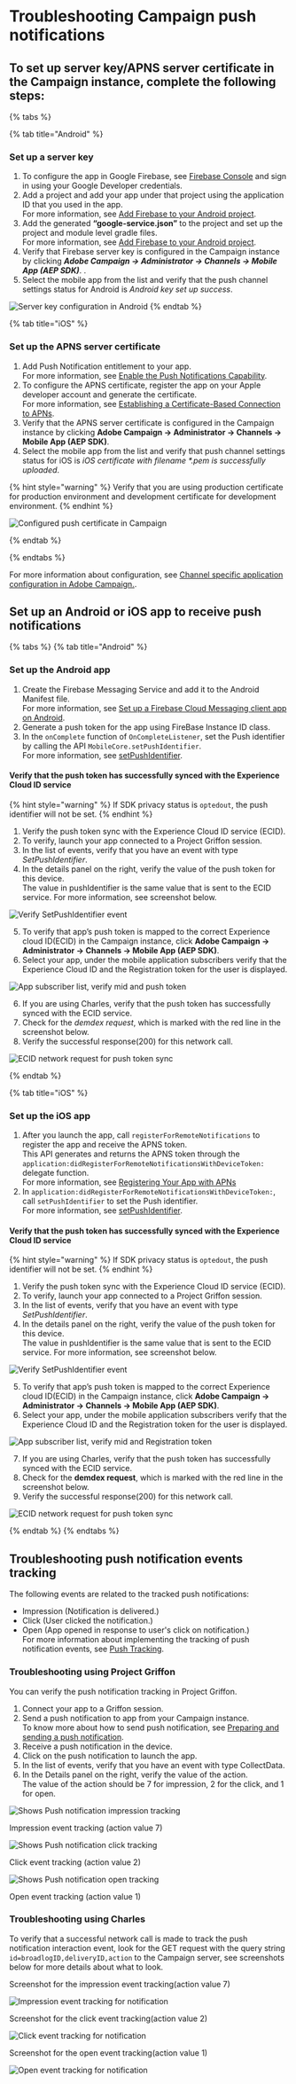 # Troubleshooting Campaign push notifications
                         
## To set up server key/APNS server certificate in the Campaign instance, complete the following steps:  

{% tabs %}

{% tab title="Android" %}
### Set up a server key

   1. To configure the app in Google Firebase, see [Firebase Console](https://console.firebase.google.com/) and sign in using your Google Developer credentials. 
   2. Add a project and add your app under that project using the application ID that you used in the app.  
   For more information, see [Add Firebase to your Android project](https://firebase.google.com/docs/android/setup#console).
   3. Add the generated **“google-service.json”** to the project and set up the project and module level gradle files.  
   For more information, see [Add Firebase to your Android project](https://firebase.google.com/docs/android/setup#console).
   4. Verify that Firebase server key is configured in the Campaign instance by clicking **_Adobe Campaign -> Administrator -> Channels -> Mobile App (AEP SDK)_**.    .
   5. Select the mobile app from the list and verify that the push channel settings status for Android is _Android key set up success_.  
   
   ![Server key configuration in Android](../../.gitbook/assets/android_server_key.png "Server key configuration in Android.")
{% endtab %}

{% tab title="iOS" %}

### Set up the APNS server certificate

   1. Add Push Notification entitlement to your app.  
   For more information, see [Enable the Push Notifications Capability](https://developer.apple.com/documentation/usernotifications/registering_your_app_with_apns?language=objc).
   2. To configure the APNS certificate, register the app on your Apple developer account and generate the certificate.  
   For more information, see [Establishing a Certificate-Based Connection to APNs](https://developer.apple.com/documentation/usernotifications/setting_up_a_remote_notification_server/establishing_a_certificate-based_connection_to_apns?language=objc).
   3. Verify that the APNS server certificate is configured in the Campaign instance by clicking **Adobe Campaign -> Administrator -> Channels -> Mobile App (AEP SDK)**.    
   4. Select the mobile app from the list and verify that push channel settings status for iOS is _iOS certificate with filename *.pem is successfully uploaded_.  
   
 {% hint style="warning" %}
 Verify that you are using production certificate for production environment and development certificate for development environment.
 {% endhint %}
   
   ![Configured push certificate in Campaign](../../.gitbook/assets/campaign_ios_cert_configured.png "Configured push certificate in Campaign.")
   
{% endtab %}

{% endtabs %}
   
For more information about configuration, see [Channel specific application configuration in Adobe Campaign.](https://helpx.adobe.com/campaign/kb/configuring-app-sdk.html#ChannelspecificapplicationconfigurationinAdobeCampaign).  
  
## Set up an Android or iOS app to receive push notifications  

{% tabs %}
{% tab title="Android" %}
### Set up the Android app  

   1. Create the Firebase Messaging Service and add it to the Android Manifest file.  
   For more information, see [Set up a Firebase Cloud Messaging client app on Android](https://firebase.google.com/docs/cloud-messaging/android/client).
   2. Generate a push token for the app using FireBase Instance ID class.  
   3. In the `onComplete` function of `OnCompleteListener`, set the Push identifier by calling the API `MobileCore.setPushIdentifier`.  
   For more information, see [setPushIdentifier](https://aep-sdks.gitbook.io/docs/using-mobile-extensions/adobe-analytics-mobile-services#set-up-push-messaging).
   
#### Verify that the push token has successfully synced with the Experience Cloud ID service

{% hint style="warning" %}
If SDK privacy status is `optedout`, the push identifier will not be set.
{% endhint %}

   1. Verify the push token sync with the Experience Cloud ID service (ECID).  
   2. To verify, launch your app connected to a Project Griffon session.   
   3. In the list of events, verify that you have an event with type _SetPushIdentifier_.
   4. In the details panel on the right, verify the value of the push token for this device.  
      The value in pushIdentifier is the same value that is sent to the ECID service. For more information, see screenshot   below.  
      
![Verify SetPushIdentifier event](../../.gitbook/assets/push_token_to_identity.png "Verify SetPushIdentifier event.")

   5. To verify that app’s push token is mapped to the correct Experience cloud ID(ECID) in the Campaign instance, click  **Adobe Campaign -> Administrator -> Channels -> Mobile App (AEP SDK)**.  
   6. Select your app, under the mobile application subscribers verify that the Experience Cloud ID and the Registration token for the user is displayed.  
   
   ![App subscriber list, verify mid and push token](../../.gitbook/assets/subscriber_list_android.png "App subscriber list, verify mid and push token.")  
   
   6. If you are using Charles, verify that the push token has successfully synced with the ECID service.  
   7. Check for the _demdex request_, which is marked with the red line in the screenshot below.  
   8. Verify the successful response(200) for this network call.       
 
 ![ECID network request for push token sync](../../.gitbook/assets/push_identifier.png "ECID network request for push token sync.")
 
 {% endtab %}

{% tab title="iOS" %}
### Set up the iOS app  
  
  1. After you launch the app, call `registerForRemoteNotifications` to register the app and receive the APNS token.  
  This API generates and returns the APNS token through the `application:didRegisterForRemoteNotificationsWithDeviceToken:` delegate function.  
  For more information, see [Registering Your App with APNs](https://developer.apple.com/documentation/usernotifications/registering_your_app_with_apns?language=objc)
  2. In `application:didRegisterForRemoteNotificationsWithDeviceToken:`, call `setPushIdentifier` to set the Push identifier.  
  For more information, see [setPushIdentifier](https://aep-sdks.gitbook.io/docs/using-mobile-extensions/adobe-analytics-mobile-services#set-up-push-messaging).
  
#### Verify that the push token has successfully synced with the Experience Cloud ID service

{% hint style="warning" %}
If SDK privacy status is `optedout`, the push identifier will not be set.
{% endhint %}

   1. Verify the push token sync with the Experience Cloud ID service (ECID).  
   2. To verify, launch your app connected to a Project Griffon session.   
   3. In the list of events, verify that you have an event with type _SetPushIdentifier_.
   4. In the details panel on the right, verify the value of the push token for this device.  
      The value in pushIdentifier is the same value that is sent to the ECID service. For more information, see screenshot   below.  
      
![Verify SetPushIdentifier event](../../.gitbook/assets/push_token_to_identity.png "Verify SetPushIdentifier event.")

   5. To verify that app’s push token is mapped to the correct Experience cloud ID(ECID) in the Campaign instance, click  **Adobe Campaign -> Administrator -> Channels -> Mobile App (AEP SDK)**.  
   6. Select your app, under the mobile application subscribers verify that the Experience Cloud ID and the Registration token for the user is displayed.  
   
   ![App subscriber list, verify mid and Registration token](../../.gitbook/assets/subscriber_list_ios.png "App subscriber list, verify mid and Registration token.")  
   
   7. If you are using Charles, verify that the push token has successfully synced with the ECID service.  
   8. Check for the **demdex request**, which is marked with the red line in the screenshot below.  
   9. Verify the successful response(200) for this network call.       
 
 ![ECID network request for push token sync](../../.gitbook/assets/charles_demdex_call_ios.png "ECID network request for push token sync.")
 
  {% endtab %}
  {% endtabs %}


 ## Troubleshooting push notification events tracking  

The following events are related to the tracked push notifications:
  * Impression (Notification is delivered.)
  * Click (User clicked the notification.)
  * Open (App opened in response to user's click on notification.)  
  For more information about implementing the tracking of push notification events, see [Push Tracking](https://helpx.adobe.com/campaign/kb/push-tracking.html).  
  
###  Troubleshooting using Project Griffon  

  You can verify the push notification tracking in Project Griffon.  
  
  1. Connect your app to a Griffon session.  
  2. Send a push notification to app from your Campaign instance.  
  To know more about how to send push notification, see [Preparing and sending a push notification](https://docs.adobe.com/content/help/en/campaign-standard/using/communication-channels/push-notifications/preparing-and-sending-a-push-notification.html).
  3. Receive a push notification in the device.  
  4. Click on the push notification to launch the app.  
  5. In the list of events, verify that you have an event with type CollectData.  
  6. In the Details panel on the right, verify the value of the action.  
  The value of the action should be 7 for impression, 2 for the click, and 1 for open.  
  
   ![Shows Push notification impression tracking](../../.gitbook/assets/push_tracking_impression.png "Shows Push notification impression tracking.")
   
   Impression event tracking (action value 7)
   
   ![Shows Push notification click tracking](../../.gitbook/assets/push_tracking_click.png "Shows Push notification click tracking.")
   
   Click event tracking (action value 2)
   
   ![Shows Push notification open tracking](../../.gitbook/assets/push_tracking_open.png "Shows Push notification open tracking.")
   
   Open event tracking (action value 1)
  
  
###  Troubleshooting using Charles  

To verify that a successful network call is made to track the push notification interaction event, look for the GET request with the query string `id=broadlogID,deliveryID,action` to the Campaign server, see screenshots below for more details about what to look.  

Screenshot for the impression event tracking(action value 7)

![Impression event tracking for notification](../../.gitbook/assets/tracking_impression.png "Impression event tracking for notification.")

Screenshot for the click event tracking(action value 2)

![Click event tracking for notification](../../.gitbook/assets/tracking_click.png "Click event tracking for notification.")

Screenshot for the open event tracking(action value 1)

![Open event tracking for notification](../../.gitbook/assets/tracking_open.png "Open event tracking for notification.")


